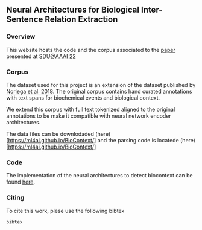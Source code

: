 ## Neural Architectures for Biological Inter-Sentence Relation Extraction

### Overview

This website hosts the code and the corpus associated to the [paper](tbd) presented at [SDU@AAAI 22](https://sites.google.com/view/sdu-aaai22/cfp?authuser=0)

### Corpus

The dataset used for this project is an extension of the dataset published by [Noriega et al. 2018](https://ml4ai.github.io/BioContext/). The original corpus contains hand curated annotations with text spans for biochemical events and biological context.

We extend this corpus with full text tokenized aligned to the original annotations to be make it compatible with neural network encoder architectures.

The data files can be downlodaded (here)[https://ml4ai.github.io/BioContext/] and the parsing code is locatede (here)[https://ml4ai.github.io/BioContext/]

### Code

The implementation of the neural architectures to detect biocontext can be found [here](https://github.com/enoriega/NeuralInterSentenceBioRelationExtraction/).

### Citing

To cite this work, plese use the following bibtex

```
bibtex





